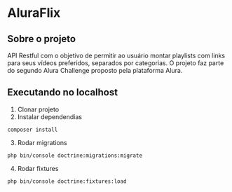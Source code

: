 # AluraFlix

## Sobre o projeto
API Restful com o objetivo de permitir ao usuário montar playlists com links para seus vídeos preferidos, separados por categorias.
O projeto faz parte do segundo Alura Challenge proposto pela plataforma Alura.

## Executando no localhost
1. Clonar projeto
2. Instalar dependendias 
``` 
composer install 
``` 

3. Rodar migrations
```  
php bin/console doctrine:migrations:migrate 
```

4. Rodar fixtures
```
php bin/console doctrine:fixtures:load
```